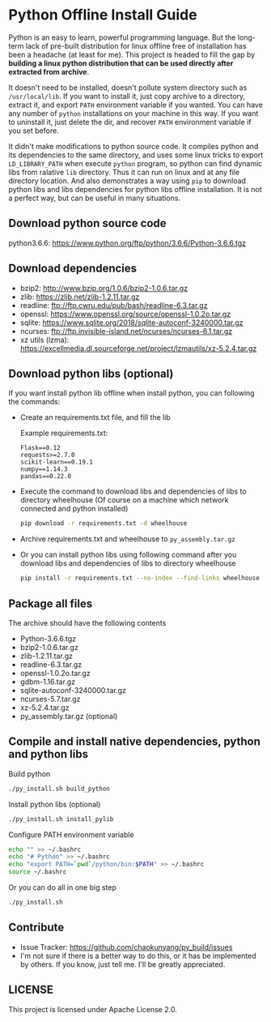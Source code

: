 # Python Offline Install Guide

Python is an easy to learn, powerful programming language. But the long-term lack of pre-built distribution for linux offline free of installation has been a headache (at least for me). This project is headed to fill the gap by **building a linux python distribution that can be used directly after extracted from archive**.

It doesn't need to be installed, doesn't pollute system directory such as `/usr/local/lib`. If you want to install it, just copy archive to a directory, extract it, and export `PATH` environment variable if you wanted. You can have any number of `python` installations on your machine in this way. If you want to uninstall it, just delete the dir, and recover `PATH` environment variable if you set before. 

It didn't make modifications to python source code. It compiles python and its dependencies to the same directory, and uses some linux tricks to export `LD_LIBRARY_PATH` when execute `python` program, so python can find dynamic libs from ralative `lib` directory. Thus it can run on linux and at any file directory location. And also demonstrates a way using `pip` to download python libs and libs dependencies for python libs offline installation. It is not a perfect way, but can be useful in many situations.

## Download python source code

python3.6.6: https://www.python.org/ftp/python/3.6.6/Python-3.6.6.tgz

## Download dependencies

* bzip2: http://www.bzip.org/1.0.6/bzip2-1.0.6.tar.gz
* zlib: https://zlib.net/zlib-1.2.11.tar.gz
* readline: ftp://ftp.cwru.edu/pub/bash/readline-6.3.tar.gz
* openssl: https://www.openssl.org/source/openssl-1.0.2o.tar.gz
* sqlite: https://www.sqlite.org/2018/sqlite-autoconf-3240000.tar.gz
* ncurses: ftp://ftp.invisible-island.net/ncurses/ncurses-6.1.tar.gz
* xz utils (lzma): https://excellmedia.dl.sourceforge.net/project/lzmautils/xz-5.2.4.tar.gz

## Download python libs (optional)

If you want install python lib offline when install python, you can following the commands:

* Create an requirements.txt file, and fill the lib

    Example requirements.txt:

    ```text
    Flask==0.12
    requests>=2.7.0
    scikit-learn==0.19.1
    numpy==1.14.3
    pandas==0.22.0
    ```

* Execute the command to download libs and dependencies of libs to directory wheelhouse (Of course on a machine which network connected and python installed)

    ```bash
    pip download -r requirements.txt -d wheelhouse
    ```

* Archive requirements.txt and wheelhouse to `py_assembly.tar.gz`
* Or you can install python libs using following command after you download libs and dependencies of libs to directory wheelhouse

    ```bash
    pip install -r requirements.txt --no-index --find-links wheelhouse
    ```

## Package all files

The archive should have the following contents

* Python-3.6.6.tgz
* bzip2-1.0.6.tar.gz
* zlib-1.2.11.tar.gz
* readline-6.3.tar.gz
* openssl-1.0.2o.tar.gz
* gdbm-1.16.tar.gz
* sqlite-autoconf-3240000.tar.gz
* ncurses-5.7.tar.gz
* xz-5.2.4.tar.gz
* py_assembly.tar.gz (optional)

## Compile and install native dependencies, python and python libs

Build python

```bash
./py_install.sh build_python
```

Install python libs (optional)

```bash
./py_install.sh install_pylib
```

Configure PATH environment variable

```bash
echo "" >> ~/.bashrc
echo "# Python" >> ~/.bashrc
echo "export PATH=`pwd`/python/bin:$PATH" >> ~/.bashrc
source ~/.bashrc
```

Or you can do all in one big step

```bash
./py_install.sh
```

## Contribute

* Issue Tracker: https://github.com/chaokunyang/py_build/issues
* I'm not sure if there is a better way to do this, or it has be implemented by others. If you know, just tell me. I'll be greatly appreciated.

## LICENSE

This project is licensed under Apache License 2.0.